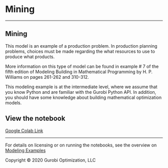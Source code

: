 # Mining



---
## Mining
This model is an example of a production problem. In production planning problems, choices must be made regarding the 
what resources to use to produce what products.

More information on this type of model can be found in example # 7 of the fifth edition of Modeling Building in Mathematical 
Programming by H. P. Williams on pages 261-262 and 310-312.

This modeling example is at the intermediate level, where we assume that you know Python and are familiar with the 
Gurobi Python API. In addition, you should have some knowledge about building mathematical optimization models.



## View the notebook

[Google Colab Link](https://colab.research.google.com/github/Gurobi/modeling-examples/blob/master/mining/mining.ipynb)

----
For details on licensing or on running the notebooks, see the overview on [Modeling Examples](../)

Copyright © 2020 Gurobi Optimization, LLC

